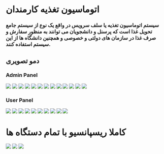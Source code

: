
# اتوماسیون تغذیه کارمندان
### سیستم اتوماسیون تغذیه یا سلف سرویس در واقع یک نوع از سیستم جامع تحویل غذا است که پرسنل و دانشجویان می توانند به منظور سفارش و صرف غذا در سازمان های دولتی و خصوصی و همچنین دانشگاه ها از این سیستم استفاده کنند.
  


## دمو تصویری
### Admin Panel
<img src="./docs/demo/admin-index.png">
<img src="./docs/demo/admin-index2.png">
<img src="./docs/demo/admin-users-index.png">
<img src="./docs/demo/admin-users-index2.png">
<img src="./docs/demo/admin-adduser-index.png">
<img src="./docs/demo/admin-search-in-users.png">
<img src="./docs/demo/admin-all_foods.png">
<img src="./docs/demo/admin-all_foods2.png">
<img src="./docs/demo/admin_add_food.png">
<img src="./docs/demo/admin_add_food2.png">
<img src="./docs/demo/admin_report_today.png">
<img src="./docs/demo/admin_report_sections.png">
<img src="./docs/demo/admin_unique_report.png">


### User Panel
<img src="./docs/demo/login-index.png">
<img src="./docs/demo/login-index-info.png">
<img src="./docs/demo/user-index.png">
<img src="./docs/demo/order-food-index.png">
<img src="./docs/demo/ordering-done.png">
<img src="./docs/demo/ordering-timeout.png">
<img src="./docs/demo/history-index.png">
<img src="./docs/demo/history-index-options.png">
<img src="./docs/demo/user-panel.png">
<img src="./docs/demo/user-panel-index.png">


#  کاملا ریسپانسیو با تمام دستگاه ها
<img src="./docs/demo/mobile-order.png">
<img src="./docs/demo/mobile-history.png">
<img src="./docs/demo/mobile-panel.png">


